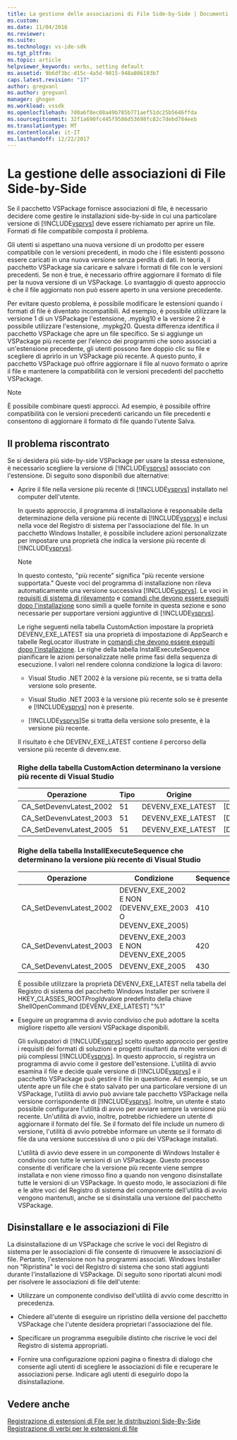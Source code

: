 ```yaml
---
title: La gestione delle associazioni di File Side-by-Side | Documenti Microsoft
ms.custom: 
ms.date: 11/04/2016
ms.reviewer: 
ms.suite: 
ms.technology: vs-ide-sdk
ms.tgt_pltfrm: 
ms.topic: article
helpviewer_keywords: verbs, setting default
ms.assetid: 9b6df3bc-d15c-4a5d-9015-948a806193b7
caps.latest.revision: "17"
author: gregvanl
ms.author: gregvanl
manager: ghogen
ms.workload: vssdk
ms.openlocfilehash: 7d0a6f8ec88a49b785b771aef51dc25b5646ffda
ms.sourcegitcommit: 32f1a690fc445f9586d53698fc82c7debd784eeb
ms.translationtype: MT
ms.contentlocale: it-IT
ms.lasthandoff: 12/22/2017
---
```

# <a name="managing-side-by-side-file-associations"></a>La gestione delle associazioni di File Side-by-Side
Se il pacchetto VSPackage fornisce associazioni di file, è necessario decidere come gestire le installazioni side-by-side in cui una particolare versione di [!INCLUDE[vsprvs](../code-quality/includes/vsprvs_md.md)] deve essere richiamato per aprire un file. Formati di file compatibile composta il problema.  
  
 Gli utenti si aspettano una nuova versione di un prodotto per essere compatibile con le versioni precedenti, in modo che i file esistenti possono essere caricati in una nuova versione senza perdita di dati. In teoria, il pacchetto VSPackage sia caricare e salvare i formati di file con le versioni precedenti. Se non è true, è necessario offrire aggiornare il formato di file per la nuova versione di un VSPackage. Lo svantaggio di questo approccio è che il file aggiornato non può essere aperto in una versione precedente.  
  
 Per evitare questo problema, è possibile modificare le estensioni quando i formati di file è diventato incompatibili. Ad esempio, è possibile utilizzare la versione 1 di un VSPackage l'estensione, .mypkg10 e la versione 2 è possibile utilizzare l'estensione, .mypkg20. Questa differenza identifica il pacchetto VSPackage che apre un file specifico. Se si aggiunge un VSPackage più recente per l'elenco dei programmi che sono associati a un'estensione precedente, gli utenti possono fare doppio clic su file e scegliere di aprirlo in un VSPackage più recente. A questo punto, il pacchetto VSPackage può offrire aggiornare il file al nuovo formato o aprire il file e mantenere la compatibilità con le versioni precedenti del pacchetto VSPackage.  
  
> [!NOTE]
>  È possibile combinare questi approcci. Ad esempio, è possibile offrire compatibilità con le versioni precedenti caricando un file precedenti e consentono di aggiornare il formato di file quando l'utente Salva.  
  
## <a name="facing-the-problem"></a>Il problema riscontrato  
 Se si desidera più side-by-side VSPackage per usare la stessa estensione, è necessario scegliere la versione di [!INCLUDE[vsprvs](../code-quality/includes/vsprvs_md.md)] associato con l'estensione. Di seguito sono disponibili due alternative:  
  
-   Aprire il file nella versione più recente di [!INCLUDE[vsprvs](../code-quality/includes/vsprvs_md.md)] installato nel computer dell'utente.  
  
     In questo approccio, il programma di installazione è responsabile della determinazione della versione più recente di [!INCLUDE[vsprvs](../code-quality/includes/vsprvs_md.md)] e inclusi nella voce del Registro di sistema per l'associazione del file. In un pacchetto Windows Installer, è possibile includere azioni personalizzate per impostare una proprietà che indica la versione più recente di [!INCLUDE[vsprvs](../code-quality/includes/vsprvs_md.md)].  
  
    > [!NOTE]
    >  In questo contesto, "più recente" significa "più recente versione supportata." Queste voci del programma di installazione non rileva automaticamente una versione successiva [!INCLUDE[vsprvs](../code-quality/includes/vsprvs_md.md)]. Le voci in [requisiti di sistema di rilevamento](../extensibility/internals/detecting-system-requirements.md) e [comandi che devono essere eseguiti dopo l'installazione](../extensibility/internals/commands-that-must-be-run-after-installation.md) sono simili a quelle fornite in questa sezione e sono necessarie per supportare versioni aggiuntive di [!INCLUDE[vsprvs](../code-quality/includes/vsprvs_md.md)].  
  
     Le righe seguenti nella tabella CustomAction impostare la proprietà DEVENV_EXE_LATEST sia una proprietà di impostazione di AppSearch e tabelle RegLocator illustrate in [comandi che devono essere eseguiti dopo l'installazione](../extensibility/internals/commands-that-must-be-run-after-installation.md). Le righe della tabella InstallExecuteSequence pianificare le azioni personalizzate nelle prime fasi della sequenza di esecuzione. I valori nel rendere colonna condizione la logica di lavoro:  
  
    -   Visual Studio .NET 2002 è la versione più recente, se si tratta della versione solo presente.  
  
    -   Visual Studio .NET 2003 è la versione più recente solo se è presente e [!INCLUDE[vsprvs](../code-quality/includes/vsprvs_md.md)] non è presente.  
  
    -   [!INCLUDE[vsprvs](../code-quality/includes/vsprvs_md.md)]Se si tratta della versione solo presente, è la versione più recente.  
  
     Il risultato è che DEVENV_EXE_LATEST contiene il percorso della versione più recente di devenv.exe.  
  
    ### <a name="customaction-table-rows-that-determine-the-latest-version-of-visual-studio"></a>Righe della tabella CustomAction determinano la versione più recente di Visual Studio  
  
    |Operazione|Tipo|Origine|destinazione|  
    |------------|----------|------------|------------|  
    |CA_SetDevenvLatest_2002|51|DEVENV_EXE_LATEST|[DEVENV_EXE_2002]|  
    |CA_SetDevenvLatest_2003|51|DEVENV_EXE_LATEST|[DEVENV_EXE_2003]|  
    |CA_SetDevenvLatest_2005|51|DEVENV_EXE_LATEST|[DEVENV_EXE_2005]|  
  
    ### <a name="installexecutesequence-table-rows-that-determine-the-latest-version-of-visual-studio"></a>Righe della tabella InstallExecuteSequence che determinano la versione più recente di Visual Studio  
  
    |Operazione|Condizione|Sequence|  
    |------------|---------------|--------------|  
    |CA_SetDevenvLatest_2002|DEVENV_EXE_2002 E NON (DEVENV_EXE_2003 O DEVENV_EXE_2005)|410|  
    |CA_SetDevenvLatest_2003|DEVENV_EXE_2003 E NON DEVENV_EXE_2005|420|  
    |CA_SetDevenvLatest_2005|DEVENV_EXE_2005|430|  
  
     È possibile utilizzare la proprietà DEVENV_EXE_LATEST nella tabella del Registro di sistema del pacchetto Windows Installer per scrivere il HKEY_CLASSES_ROOT*ProgId*valore predefinito della chiave ShellOpenCommand [DEVENV_EXE_LATEST] "%1"  
  
-   Eseguire un programma di avvio condiviso che può adottare la scelta migliore rispetto alle versioni VSPackage disponibili.  
  
     Gli sviluppatori di [!INCLUDE[vsprvs](../code-quality/includes/vsprvs_md.md)] scelto questo approccio per gestire i requisiti dei formati di soluzioni e progetti risultanti da molte versioni di più complessi [!INCLUDE[vsprvs](../code-quality/includes/vsprvs_md.md)]. In questo approccio, si registra un programma di avvio come il gestore dell'estensione. L'utilità di avvio esamina il file e decide quale versione di [!INCLUDE[vsprvs](../code-quality/includes/vsprvs_md.md)] e il pacchetto VSPackage può gestire il file in questione. Ad esempio, se un utente apre un file che è stato salvato per una particolare versione di un VSPackage, l'utilità di avvio può avviare tale pacchetto VSPackage nella versione corrispondente di [!INCLUDE[vsprvs](../code-quality/includes/vsprvs_md.md)]. Inoltre, un utente è stato possibile configurare l'utilità di avvio per avviare sempre la versione più recente. Un'utilità di avvio, inoltre, potrebbe richiedere un utente di aggiornare il formato del file. Se il formato del file include un numero di versione, l'utilità di avvio potrebbe informare un utente se il formato di file da una versione successiva di uno o più dei VSPackage installati.  
  
     L'utilità di avvio deve essere in un componente di Windows Installer è condiviso con tutte le versioni di un VSPackage. Questo processo consente di verificare che la versione più recente viene sempre installata e non viene rimosso fino a quando non vengono disinstallate tutte le versioni di un VSPackage. In questo modo, le associazioni di file e le altre voci del Registro di sistema del componente dell'utilità di avvio vengono mantenuti, anche se si disinstalla una versione del pacchetto VSPackage.  
  
## <a name="uninstall-and-file-associations"></a>Disinstallare e le associazioni di File  
 La disinstallazione di un VSPackage che scrive le voci del Registro di sistema per le associazioni di file consente di rimuovere le associazioni di file. Pertanto, l'estensione non ha programmi associati. Windows Installer non "Ripristina" le voci del Registro di sistema che sono stati aggiunti durante l'installazione di VSPackage. Di seguito sono riportati alcuni modi per risolvere le associazioni di file dell'utente:  
  
-   Utilizzare un componente condiviso dell'utilità di avvio come descritto in precedenza.  
  
-   Chiedere all'utente di eseguire un ripristino della versione del pacchetto VSPackage che l'utente desidera proprietari l'associazione del file.  
  
-   Specificare un programma eseguibile distinto che riscrive le voci del Registro di sistema appropriati.  
  
-   Fornire una configurazione opzioni pagina o finestra di dialogo che consente agli utenti di scegliere le associazioni di file e recuperare le associazioni perse. Indicare agli utenti di eseguirlo dopo la disinstallazione.  
  
## <a name="see-also"></a>Vedere anche  
 [Registrazione di estensioni di File per le distribuzioni Side-By-Side](../extensibility/registering-file-name-extensions-for-side-by-side-deployments.md)   
 [Registrazione di verbi per le estensioni di file](../extensibility/registering-verbs-for-file-name-extensions.md)